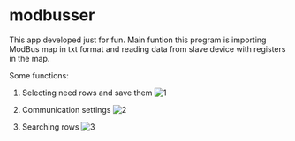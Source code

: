# modbusser
This app developed just for fun. 
Main funtion this program is importing ModBus map in txt format
and reading data from slave device with registers in the map.

Some functions:

1. Selecting need rows and save them
![1]([https://ibb.co/JvBc3s3](https://i.ibb.co/tqmHLJL/1.png))

2. Communication settings
![2]([https://ibb.co/VSBs0cb](https://i.ibb.co/R0HqGkt/2.png))

3. Searching rows
![3]([https://ibb.co/J53DgrB](https://i.ibb.co/kQmNvqH/3.png))
